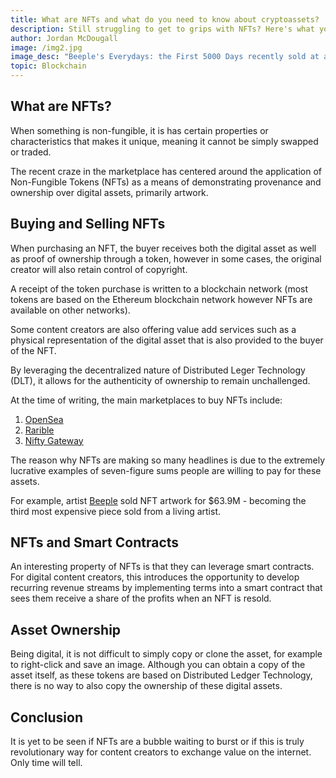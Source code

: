 ```yaml
---
title: What are NFTs and what do you need to know about cryptoassets?
description: Still struggling to get to grips with NFTs? Here's what you need to understand about the latest crypto craze.
author: Jordan McDougall
image: /img2.jpg
image_desc: "Beeple's Everydays: the First 5000 Days recently sold at auction for $63.9M"
topic: Blockchain
---
```


## What are NFTs?

When something is non-fungible, it is has certain properties or characteristics that makes it unique, meaning it cannot be simply swapped or traded.

The recent craze in the marketplace has centered around the application of Non-Fungible Tokens (NFTs) as a means of demonstrating provenance and ownership over digital assets, primarily artwork.

## Buying and Selling NFTs

When purchasing an NFT, the buyer receives both the digital asset as well as proof of ownership through a token, however in some cases, the original creator will also retain control of copyright.

A receipt of the token purchase is written to a blockchain network (most tokens are based on the Ethereum blockchain network however NFTs are available on other networks).

Some content creators are also offering value add services such as a physical representation of the digital asset that is also provided to the buyer of the NFT.

By leveraging the decentralized nature of Distributed Leger Technology (DLT), it allows for the authenticity of ownership to remain unchallenged.

At the time of writing, the main marketplaces to buy NFTs include:

1. [OpenSea](https://opensea.io/)
2. [Rarible](https://rarible.com/)
3. [Nifty Gateway](https://niftygateway.com/)

The reason why NFTs are making so many headlines is due to the extremely lucrative examples of seven-figure sums people are willing to pay for these assets.

For example, artist [Beeple](https://twitter.com/beeple) sold NFT artwork for $63.9M - becoming the third most expensive piece sold from a living artist.

## NFTs and Smart Contracts

An interesting property of NFTs is that they can leverage smart contracts. For digital content creators, this introduces the opportunity to develop recurring revenue streams by implementing terms into a smart contract that sees them receive a share of the profits when an NFT is resold.

## Asset Ownership

Being digital, it is not difficult to simply copy or clone the asset, for example to right-click and save an image. Although you can obtain a copy of the asset itself, as these tokens are based on Distributed Ledger Technology, there is no way to also copy the ownership of these digital assets.

## Conclusion

It is yet to be seen if NFTs are a bubble waiting to burst or if this is truly revolutionary way for content creators to exchange value on the internet. Only time will tell.
